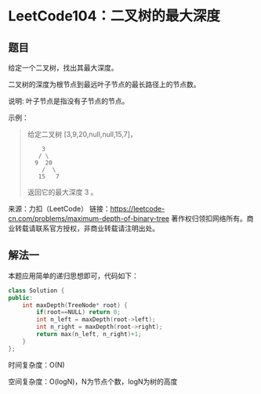 # LeetCode104：二叉树的最大深度

## 题目

给定一个二叉树，找出其最大深度。

二叉树的深度为根节点到最远叶子节点的最长路径上的节点数。

说明: 叶子节点是指没有子节点的节点。

示例：

> 给定二叉树 [3,9,20,null,null,15,7]，
>
> ```
>     3
>    / \
>   9  20
>     /  \
>    15   7
> ```
>
> 返回它的最大深度 3 。

来源：力扣（LeetCode）
链接：https://leetcode-cn.com/problems/maximum-depth-of-binary-tree
著作权归领扣网络所有。商业转载请联系官方授权，非商业转载请注明出处。

## 解法一

本题应用简单的递归思想即可，代码如下：

```cpp
class Solution {
public:
    int maxDepth(TreeNode* root) {
        if(root==NULL) return 0;
        int n_left = maxDepth(root->left);
        int n_right = maxDepth(root->right);
        return max(n_left, n_right)+1;
    }
};
```

时间复杂度：O(N)

空间复杂度：O(logN)，N为节点个数，logN为树的高度